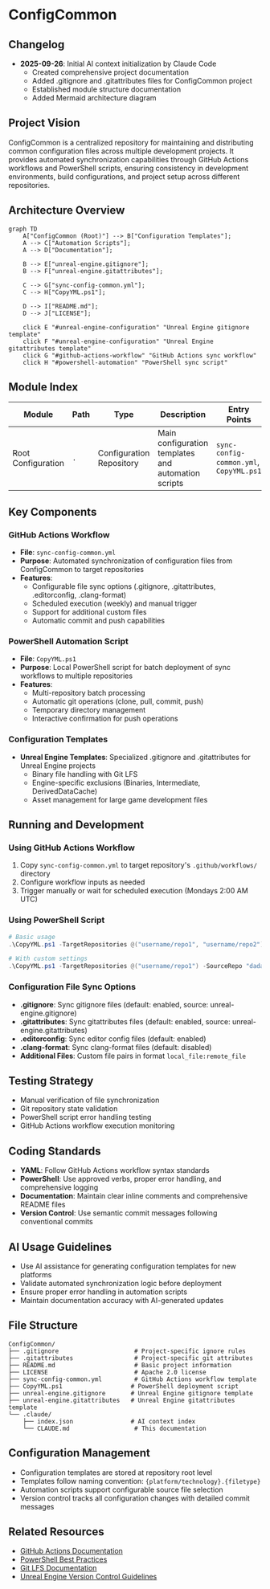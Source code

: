 # ConfigCommon

## Changelog
- **2025-09-26**: Initial AI context initialization by Claude Code
  - Created comprehensive project documentation
  - Added .gitignore and .gitattributes files for ConfigCommon project
  - Established module structure documentation
  - Added Mermaid architecture diagram

## Project Vision
ConfigCommon is a centralized repository for maintaining and distributing common configuration files across multiple development projects. It provides automated synchronization capabilities through GitHub Actions workflows and PowerShell scripts, ensuring consistency in development environments, build configurations, and project setup across different repositories.

## Architecture Overview

```mermaid
graph TD
    A["ConfigCommon (Root)"] --> B["Configuration Templates"];
    A --> C["Automation Scripts"];
    A --> D["Documentation"];
    
    B --> E["unreal-engine.gitignore"];
    B --> F["unreal-engine.gitattributes"];
    
    C --> G["sync-config-common.yml"];
    C --> H["CopyYML.ps1"];
    
    D --> I["README.md"];
    D --> J["LICENSE"];
    
    click E "#unreal-engine-configuration" "Unreal Engine gitignore template"
    click F "#unreal-engine-configuration" "Unreal Engine gitattributes template"
    click G "#github-actions-workflow" "GitHub Actions sync workflow"
    click H "#powershell-automation" "PowerShell sync script"
```

## Module Index

| Module | Path | Type | Description | Entry Points |
|--------|------|------|-------------|--------------|
| Root Configuration | `.` | Configuration Repository | Main configuration templates and automation scripts | `sync-config-common.yml`, `CopyYML.ps1` |

## Key Components

### GitHub Actions Workflow
- **File**: `sync-config-common.yml`
- **Purpose**: Automated synchronization of configuration files from ConfigCommon to target repositories
- **Features**: 
  - Configurable file sync options (.gitignore, .gitattributes, .editorconfig, .clang-format)
  - Scheduled execution (weekly) and manual trigger
  - Support for additional custom files
  - Automatic commit and push capabilities

### PowerShell Automation Script
- **File**: `CopyYML.ps1`
- **Purpose**: Local PowerShell script for batch deployment of sync workflows to multiple repositories
- **Features**:
  - Multi-repository batch processing
  - Automatic git operations (clone, pull, commit, push)
  - Temporary directory management
  - Interactive confirmation for push operations

### Configuration Templates
- **Unreal Engine Templates**: Specialized .gitignore and .gitattributes for Unreal Engine projects
  - Binary file handling with Git LFS
  - Engine-specific exclusions (Binaries, Intermediate, DerivedDataCache)
  - Asset management for large game development files

## Running and Development

### Using GitHub Actions Workflow
1. Copy `sync-config-common.yml` to target repository's `.github/workflows/` directory
2. Configure workflow inputs as needed
3. Trigger manually or wait for scheduled execution (Mondays 2:00 AM UTC)

### Using PowerShell Script
```powershell
# Basic usage
.\CopyYML.ps1 -TargetRepositories @("username/repo1", "username/repo2")

# With custom settings
.\CopyYML.ps1 -TargetRepositories @("username/repo1") -SourceRepo "dadavidtseng/ConfigCommon" -ConfigFile "sync-config-common.yml"
```

### Configuration File Sync Options
- **.gitignore**: Sync gitignore files (default: enabled, source: unreal-engine.gitignore)
- **.gitattributes**: Sync gitattributes files (default: enabled, source: unreal-engine.gitattributes)
- **.editorconfig**: Sync editor config files (default: enabled)
- **.clang-format**: Sync clang-format files (default: disabled)
- **Additional Files**: Custom file pairs in format `local_file:remote_file`

## Testing Strategy
- Manual verification of file synchronization
- Git repository state validation
- PowerShell script error handling testing
- GitHub Actions workflow execution monitoring

## Coding Standards
- **YAML**: Follow GitHub Actions workflow syntax standards
- **PowerShell**: Use approved verbs, proper error handling, and comprehensive logging
- **Documentation**: Maintain clear inline comments and comprehensive README files
- **Version Control**: Use semantic commit messages following conventional commits

## AI Usage Guidelines
- Use AI assistance for generating configuration templates for new platforms
- Validate automated synchronization logic before deployment
- Ensure proper error handling in automation scripts
- Maintain documentation accuracy with AI-generated updates

## File Structure
```
ConfigCommon/
├── .gitignore                     # Project-specific ignore rules
├── .gitattributes                 # Project-specific git attributes
├── README.md                      # Basic project information
├── LICENSE                        # Apache 2.0 license
├── sync-config-common.yml         # GitHub Actions workflow template
├── CopyYML.ps1                   # PowerShell deployment script
├── unreal-engine.gitignore       # Unreal Engine gitignore template
├── unreal-engine.gitattributes   # Unreal Engine gitattributes template
└── .claude/
    ├── index.json                # AI context index
    └── CLAUDE.md                  # This documentation
```

## Configuration Management
- Configuration templates are stored at repository root level
- Templates follow naming convention: `{platform/technology}.{filetype}`
- Automation scripts support configurable source file selection
- Version control tracks all configuration changes with detailed commit messages

## Related Resources
- [GitHub Actions Documentation](https://docs.github.com/en/actions)
- [PowerShell Best Practices](https://docs.microsoft.com/en-us/powershell/scripting/developer/cmdlet/cmdlet-development-guidelines)
- [Git LFS Documentation](https://git-lfs.github.io/)
- [Unreal Engine Version Control Guidelines](https://docs.unrealengine.com/5.0/en-US/using-version-control-with-unreal-engine/)